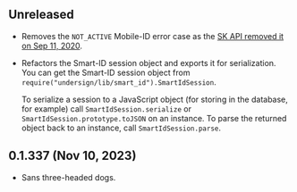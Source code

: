 ## Unreleased
- Removes the `NOT_ACTIVE` Mobile-ID error case as the [SK API removed it on Sep 11, 2020](https://github.com/SK-EID/MID/commit/7dc8b4d7aabeb7765e83879d054d5e535a62a4bf).

- Refactors the Smart-ID session object and exports it for serialization.  
  You can get the Smart-ID session object from `require("undersign/lib/smart_id").SmartIdSession`.

  To serialize a session to a JavaScript object (for storing in the database, for example) call `SmartIdSession.serialize` or `SmartIdSession.prototype.toJSON` on an instance. To parse the returned object back to an instance, call `SmartIdSession.parse`.

## 0.1.337 (Nov 10, 2023)
- Sans three-headed dogs.
